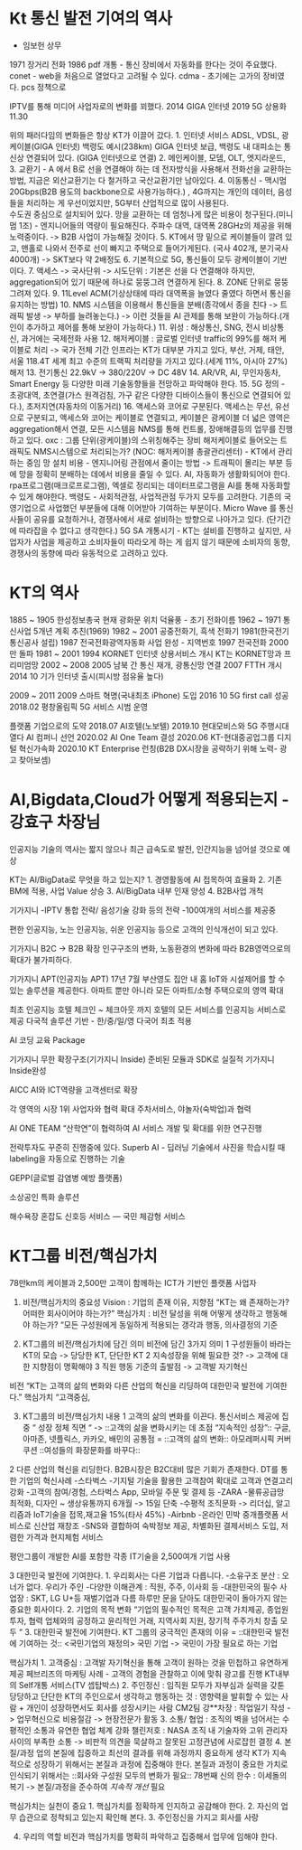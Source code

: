 # Kt 통신 발전 기여의 역사 

* 임보헌 상무

1971 장거리 전화 
1986 pdf 개통 - 통신 장비에서 자동화를 한다는 것이 주요했다. 
conet - web을 처음으로 열었다고 고려될 수 있다. 
cdma - 초기에는 고가의 장비였다. pcs 정책으로 

IPTV를 통해 미디어 사업자로의 변화를 꾀했다. 
2014 GIGA 인터넷 
2019 5G 상용화 11.30 

위의 패러다임의 변화들은 항상 KT가 이끌어 갔다. 
	1. 인터넷 서비스 ADSL, VDSL, 광케이블(GIGA 인터넷)
	백령도 예시(238km) GIGA 인터넷 보급, 백령도 내 대피소는 통신상 연결되어 있다.	(GIGA 인터넷으로 연결)
	2. 메인케이블, 모뎀, OLT, 엣지라운드, 
	3. 교환기 - A 에서 B로 선을 연결해야 하는 데 전자방식을 사용해서 전화선을 교환하는 방법, 지금은 외산교환기는 다 철거하고 국산교환기만 남아있다. 
	4. 이동통신 - 맥시멈 20Gbps(B2B 용도의 backbone으로 사용가능하다.) , 4G까지는 개인의 데이터, 음성들을 처리하는 게 우선이었지만, 5G부터 산업적으로 많이 사용된다.  
	수도권 중심으로 설치되어 있다. 
	망을 교환하는 데 엄청나게 많은 비용이 청구된다.(미니멈 1조) - 엔지니어들의 역량이 	필요해진다. 
	주파수 대역, 대역폭 28GHz의 제공을 위해 노력중이다. -> B2B 사업이 가능해질 		것이다. 
	5. KT에서 땅 밑으로 케이블들이 깔려 있고, 맨홀로 나와서 전주로 선이 빠지고 주택으로 들어가게된다. (국사 402개, 분기국사 4000개) -> SKT보다 약 2배정도
	6. 기본적으로 5G, 통신들이 모두 광케이블이 기반이다. 
	7. 액세스 -> 국사단위 -> 시도단위 : 기본은 선을 다 연결해야 하지만, aggregation되어 있기 때문에 하나로 뭉뚱그려 연결하게 된다. 
	8. ZONE 단위로 뭉뚱 그려져 있다. 
	9. 11Level ACM(기상상태에 따라 대역폭을 늘였다 줄였다 하면서 통신을 유지하는 방법)
	10. NMS 시스템을 이용해서 통신들을 분배(종각에서 종을 친다 -> 트래픽 발생 -> 부하를 늘려놓는다.) -> 이런 것들을 AI 관제를 통해 보완이 가능하다.(개인이 추가하고 제어를 통해 보완이 가능하다.)
	11. 위성 : 해상통신, SNG, 전시 비상통신, 과거에는 국제전화 사용
	12. 해저케이블 : 글로벌 인터넷 traffic의 99%를 해저 케이블로 처리 -> 국가 전체 기간 인프라는 KT가 대부분 가지고 있다, 부산, 거제, 태안, 서울
	118.4T 세계 최고 수준의 트랙픽 처리량을 가지고 있다.(세계 11%, 아시아 27%)
	해저
	13. 전기통신 22.9kV -> 380/220V -> DC 48V
	14. AR/VR, AI, 무인자동차, Smart Energy 등 다양한 미래 기술동향들을 전망하고 파악해야 한다.
	15. 5G 정의 - 초광대역, 초연결(가스 원격검침, 가구 같은 다양한 디바이스들이 통신으로 연결되어 있다.), 초저지연(자동차의 이동거리) 
	16. 액세스와 코어로 구분된다. 액세스는 무선, 유선으로 구분되고, 액세스와 코어는 케이블로 연결되고, 케이블은 광케이블 더 넓은 영역은 aggregation해서 연결, 모든 시스템음 NMS를 통해 컨트롤, 장애해결등의 업무를 진행하고 있다. 
	oxc : 그룹 단위(광케이블)의 스위칭해주는 장비
	해저케이블로 들어오는 트래픽도 NMS시스템으로 처리되는가? (NOC: 해저케이블 	총괄관리센터) - KT에서 관리하는 중임
	망 설치 비용 - 엔지니어링 관점에서 줄이는 방법 -> 트래픽이 몰리는 부분 등에 망을 	정확히 분배하는 데에서 비용을 줄일 수 있다. 
	AI, 자동화가 생활화되어야 한다. rpa프로그램(매크로프로그램), 엑셀로 정리되는 		데이터프로그램을 AI를 통해 자동화할 수 있게 해야한다. 
	백령도 - 사회적관점, 사업적관점 두가지 모두를 고려한다. 기존의 국영기업으로 		사업했던 부분들에 대해 이어받아 기여하는 부분이다. 
	Micro Wave 를 통신사들이 공유를 요청하거나, 경쟁사에서 새로 설비하는 방향으로 	나아가고 있다. (단기간에 따라잡을 수 없다고 생각한다.) 
	5G SA 개통시기 - KT는 설비를 진행하고 싶지만, 사업자가 사업을 제공하고 			소비자들이 따라오게 하는 게 쉽지 않기 때문에 소비자의 동향, 경쟁사의 동향에 따라 	유동적으로 고려하고 있다. 


# KT의 역사
1885 ~ 1905 한성정보총국 현재 광화문 위치 덕율풍 - 초기 전화이름
1962 ~ 1971 통신사업 5개년 계획 추친(1969)
1982 ~ 2001 공중전화기, 흑색 전화기
			1981(한국전기통신공사 설립)
			1987 전국전화광역자동화 사업 완성 - 지역번호 
			1997 전국전화 2000만 돌파
1981 ~ 2001 1994 KORNET 인터넷 상용서비스 개시
			 KT는 KORNET망과 프리미엄망
2002 ~ 2008	2005 남북 간 통신 재개, 광통신망 연결
			2007 FTTH 개시
2014 10		기가 인터넷 출시(피시방 점유율 높다)

2009 ~ 2011 2009 스마트 혁명(국내최초 iPhone) 도입
2016 10		5G first call 성공
2018.02		평창올림픽 5G 서비스 시범 운영

플랫폼 기업으로의 도약
2018.07		AI호텔(노보텔)
2019.10		현대모비스와 5G 주행시대 열다
			AI 컴퍼니 선언
2020.02 		AI One Team 결성
2020.06		KT-현대중공업그룹 디지털 혁신가속화
2020.10		KT Enterprise 런칭(B2B DX시장을 공략하기 위해 노력- 광고 찾아보셈)





# AI,Bigdata,Cloud가 어떻게 적용되는지 - 강효구 차장님
인공지능 기술의 역사는 짧지 않으나 최근 급속도로 발전, 인간지능을 넘어설 것으로 예상

KT는 AI/BigData로 무엇을 하고 있는지?
	1. 경영활동에 AI 접목하여 효율화
	2. 기존 BM에 적용, 사업 Value 상승
	3. AI/BigData 내부 인재 양성
	4. B2B사업 개척

기가지니	-IPTV 통합 전략/ 음성기술 강화 등의 전략
		-100여개의 서비스를 제공중
		

편한 인공지능, 노는 인공지능, 쉬운 인공지능 등으로 고객의 인식개선이 되고 있다. 

기가지니 B2C -> B2B 확장
인구구조의 변화, 노동환경의 변화에 따라 B2B영역으로의 확대가 불가피하다. 

기가지니 APT(인공지능 APT) 17년 7월 부산영도
집안 내 홈 IoT와 시설제어를 할 수 있는 솔루션을 제공한다. 
아파트 뿐만 아니라 모든 아파트/소형 주택으로의 영역 확대

최초 인공지능 호텔
체크인 ~ 체크아웃 까지 호텔의 모든 서비스를 인공지능 서비스로 제공
다국적 솔루션 기반 - 한/중/일/영 다국어 최초 적용

AI 코딩 교육 Package

기가지니 무한 확장구조(기가지니 Inside)
준비된 모듈과 SDK로 실질적 기가지니 Inside완성 

AICC
AI와 ICT역량을 고객센터로 확장

각 영역의 시장 1위 사업자와 협력 확대
주차서비스, 야놀자(숙박업)과 협력 

AI ONE TEAM
“산학연”이 협력하여 AI 서비스 개발 및 확대를 위한 연구진행

전략투자도 꾸준히 진행중에 있다. 
Superb AI - 딥러닝 기술에서 사진을 학습시킬 때 labeling을 자동으로 진행하는 기술 

GEPP(글로벌 감염병 예방 플랫폼)

소상공인 특화 솔루션 

해수욕장 혼잡도 신호등 서비스 — 국민 체감형 서비스 





# KT그룹 비전/핵심가치
78만km의 케이블과 2,500만 고객이 함께하는 ICT가 기반인 플랫폼 사업자
1. 비전/핵심가치의 중요성
Vision : 기업의 존재 이유, 지향점
“KT는 왜 존재하는가? 어떠한 회사이어야 하는가?”
핵심가치 : 비전 달성을 위해 어떻게 생각하고 행동해야 하는가?
“모든 구성원에게 동일하게 적용되는 갱각과 행동, 의사결정의 기준

2. KT그룹의 비전/핵심가치에 담긴 의미
비전에 담긴 3가지 의미
1 구성원들이 바라는 KT의 모습 -> 당당한 KT, 단단한 KT
2 지속성장을 위해 필요한 것? -> 고객에 대한 지향점이 명확해야
3 직원 행동 기준의 출발점 -> 고객발 자기혁신

비전 “KT는 고객의 삶의 변화와 다른 산업의 혁신을 리딩하여 대한민국 발전에 기여한다.”
핵심가치 “고객중심, 

3. KT그룹의 비전/핵심가치 내용
1 고객의 삶의 변화를 이끈다. 
통신서비스 제공에 집중 “ 성장 정체 직면 “ -> ::고객의 삶을 변화시키는 데 초점 “지속적인 성장”::
구글, 아마존, 넷플릭스, 카카오, 배민의 공통점 = ::고객의 삶의 변화::
아모레퍼시픽 커버쿠션 ::여성들의 화장문화를 바꾸다::

2 다른 산업의 혁신을 리딩한다. 
B2B시장은 B2C대비 많은 기회가 존재한다. 
DT를 통한 기업의 혁신사례
-스타벅스 -기지털 기술을 활용한 고객참여 확대로 고객과 연결고리 강화 
		-고객의 참여/경험, 스타벅스 App, 모바일 주문 및 결제 등
-ZARA 	-물류공급망 최적화, 디자인 ~ 생상유통까지 6개월 -> 15일 단축
	 	-수평적 조직문화 -> 리더십, 알고리즘과 IoT기술을 접목,재고율 15%(타사 45%)
-Airbnb	-온라인 민박 중개플랫폼 서비스로 신산업 재창조
		-SNS와 결합하여 숙박정보 제공, 차별화된 결제서비스 도입, 저렴한 가격과 			 현지체험 서비스

평안그룹이 개발한 AI를 포함한 각종 IT기술을 2,500여개 기업 사용

3 대한민국 발전에 기여한다.
	1.  우리회사는 다른 기업과 다릅니다.
	-소유구조 분산 : 오너가 없다. 우리가 주인
	-다양한 이해관계 : 직원, 주주, 이사회 등
	-대한민국의 필수 사업장 : SKT, LG U+등 재벌기업과 다름
	하루만 문을 닫아도 대한민국이 돌아가지 않는 중요한 회사이다.
	2. 기업의 목적 변화 
	“기업의 필수적인 목적은 고객 가치제공, 종업원 투자, 협력 업체와의 공정하고 		윤리적인 거래, 지역사회 지원, 장기적 주주가치 창출 모두 “ 
	3. 대한민국 발전에 기여한다. 
	KT 그룹의 궁극적인 존재의 이유 = ::대한민국 발전에 기여하는 것::
	<국민기업의 재정의>
	국민 기업 -> 국민이 가장 필요로 하는 기업

핵심가치
	1. 고객중심 : 고객발 자기혁신을 통해 고객이 원하는 것을 민첩하고 유연하게 제공
	페브리즈의 마케팅 사례 - 고객의 경험을 관찰하고 이에 맞춰 광고를 진행
	KT내부의 Self개통 서비스(TV 셉탑박스)
	2. 주인정신 : 임직원 모두가 자부심과 실력을 갖툰 당당하고 단단한 KT의 주인으로서 생각하고 행동하는 것
	: 영향력을 발휘할 수 있는 사람 + 개인이 성장하면서도 회사를 성장시키는 사람
	CM2팀 강**차장 : 작업일기 작성 -> 업무혁신으로 비용절감 -> 현장전문가 활동
	3. 소통/ 협업 : 조직의 벽을 넘어서는 수평적인 소통과 유연한 협업 체계 강화 
	챌린저호 : NASA 조직 내 기술자와 고위 관리자 사이의 부족한 소통
	-> 비판적 의견을 묵살하고 잘못된 고정관념에 사로잡힌 결정
	4. 본질/과정
	업의 본질에 집중하고 최선의 결과를 위해 과정까지 중요하게 생각
	KT가 지속적으로 성장하기 위해서는 본질과 과정에 집중해야 한다. 
	본질과 과정이 중요한 가치로 인식되기 위해서는 ::회사와 구성원 모두의 변화가 		필요::
	78번째 신의 한수 : 이세돌의 복기 -> 본질/과정을 준수하여 _지속적 개선_ 필요

핵심가치는 실천이 중요
	1. 핵심가치를 정확하게 인지하고 공감해야 한다.
	2. 자신의 업무 습관으로 정착되고 있는지 확인해 본다.
	3. 주인정신을 가지고 회사를 사랑

4. 우리의 역할 
비전과 핵심가치를 명확히 파악하고 집중해서 업무에 임해야 한다.